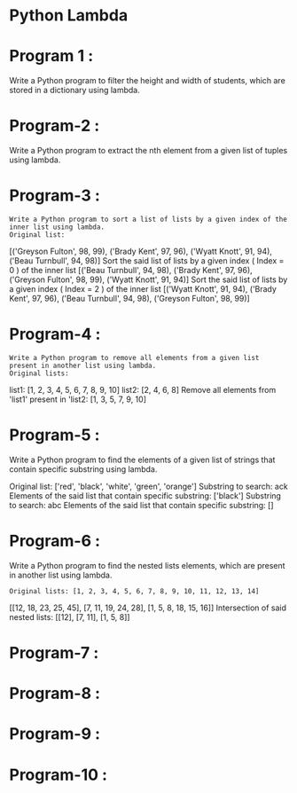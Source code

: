 # Python Lambda

# Program 1 :
   
Write a Python program to filter the height and width of students, which are stored in a dictionary using lambda.

# Program-2 : 
   
Write a Python program to extract the nth element from a given list of tuples using lambda.

# Program-3 :
    Write a Python program to sort a list of lists by a given index of the inner list using lambda.
    Original list:
[('Greyson Fulton', 98, 99), ('Brady Kent', 97, 96), ('Wyatt Knott', 91, 94), ('Beau Turnbull', 94, 98)]
Sort the said list of lists by a given index ( Index = 0 ) of the inner list
[('Beau Turnbull', 94, 98), ('Brady Kent', 97, 96), ('Greyson Fulton', 98, 99), ('Wyatt Knott', 91, 94)]
Sort the said list of lists by a given index ( Index = 2 ) of the inner list
[('Wyatt Knott', 91, 94), ('Brady Kent', 97, 96), ('Beau Turnbull', 94, 98), ('Greyson Fulton', 98, 99)]

# Program-4 :
    Write a Python program to remove all elements from a given list present in another list using lambda.
    Original lists:
list1: [1, 2, 3, 4, 5, 6, 7, 8, 9, 10]
list2: [2, 4, 6, 8]
Remove all elements from 'list1' present in 'list2:
[1, 3, 5, 7, 9, 10]

# Program-5 :
  Write a Python program to find the elements of a given list of strings that contain specific substring using lambda.

  Original list:
['red', 'black', 'white', 'green', 'orange']
Substring to search:
ack
Elements of the said list that contain specific substring:
['black']
Substring to search:
abc
Elements of the said list that contain specific substring:
[]

# Program-6 : 
  Write a Python program to find the nested lists elements, which are present in another list using lambda.

    Original lists: [1, 2, 3, 4, 5, 6, 7, 8, 9, 10, 11, 12, 13, 14]
[[12, 18, 23, 25, 45], [7, 11, 19, 24, 28], [1, 5, 8, 18, 15, 16]]
Intersection of said nested lists:
[[12], [7, 11], [1, 5, 8]]

# Program-7 :
  

# Program-8 :
  
# Program-9 :
  

# Program-10 :
 